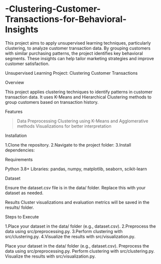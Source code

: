 # -Clustering-Customer-Transactions-for-Behavioral-Insights
This project aims to apply unsupervised learning techniques, particularly clustering, to analyze customer transaction data. By grouping customers with similar purchasing patterns, the project identifies key behavioral segments. These insights can help tailor marketing strategies and improve customer satisfaction.

Unsupervised Learning Project: Clustering Customer Transactions

Overview

This project applies clustering techniques to identify patterns in customer transaction data. It uses K-Means and Hierarchical Clustering methods to group customers based on transaction history.

Features

>Data Preprocessing
>Clustering using K-Means and Agglomerative methods
>Visualizations for better interpretation

Installation

1.Clone the repository.
2.Navigate to the project folder:
3.Install dependencies:

Requirements

Python 3.8+
Libraries: pandas, numpy, matplotlib, seaborn, scikit-learn

Dataset

Ensure the dataset.csv file is in the data/ folder. Replace this with your dataset as needed.

Results
Cluster visualizations and evaluation metrics will be saved in the results/ folder.

Steps to Execute

1.Place your dataset in the data/ folder (e.g., dataset.csv).
2.Preprocess the data using src/preprocessing.py.
3.Perform clustering with src/clustering.py.
4.Visualize the results with src/visualization.py.

Place your dataset in the data/ folder (e.g., dataset.csv).
Preprocess the data using src/preprocessing.py.
Perform clustering with src/clustering.py.
Visualize the results with src/visualization.py.
